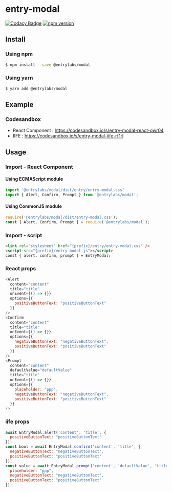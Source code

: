 # entry-modal
[![Codacy Badge](https://api.codacy.com/project/badge/Grade/783a03f8ddd54c6784bcaa3bd01c90d6)](https://www.codacy.com/gh/entrylabs/entry-modal?utm_source=github.com&amp;utm_medium=referral&amp;utm_content=entrylabs/entry-modal&amp;utm_campaign=Badge_Grade)
[![npm version](https://badge.fury.io/js/%40entrylabs%2Fmodal.svg)](https://badge.fury.io/js/%40entrylabs%2Fmodal)

## Install
### Using npm
```bash
$ npm install --save @entrylabs/modal
```
### Using yarn
```bash
$ yarn add @entrylabs/modal
```

## Example
### Codesandbox
- React Component : https://codesandbox.io/s/entry-modal-react-owr04
- IIFE : https://codesandbox.io/s/entry-modal-iife-rf1rl

## Usage
### Import - React Component
#### Using ECMAScript module
```javascript
import '@entrylabs/modal/dist/entry/entry-modal.css'
import { Alert, Confirm, Prompt } from '@entrylabs/modal';
```

#### Using CommonJS module
```javascript
require('@entrylabs/modal/dist/entry-modal.css');
const { Alert, Confirm, Prompt } = require('@entrylabs/modal');
```

### Import - script
```html
<link rel="stylesheet" href="{prefix}/entry/entry-modal.css" />
<script src="{prefix}/entry-modal.js"></script>
const { alert, confirm, prompt } = EntryModal;
```

### React props
``` javascript
<Alert
  content="content"
  title="title"
  onEvent={() => {}}
  options={{ 
    positiveButtonText: "positiveButtonText"
  }}
/>
<Confirm
  content="content"
  title="title"
  onEvent={() => {}}
  options={{ 
    negativeButtonText: "negativeButtonText",
    positiveButtonText: "positiveButtonText"
  }}
/>
<Prompt
  content="content"
  defaultValue="defaultValue"
  title="title"
  onEvent={() => {}}
  options={{ 
    placeholder: "ppp",
    negativeButtonText: "negativeButtonText",
    positiveButtonText: "positiveButtonText"
  }}
/>
```

### iife props
```javascript
await EntryModal.alert('content', 'title', {
  positiveButtonText: "positiveButtonText"
});
const bool = await EntryModal.confirm('content', 'title', {
  negativeButtonText: "negativeButtonText",
  positiveButtonText: "positiveButtonText"
});
const value = await EntryModal.prompt('content', 'defaultValue', 'title', {
  placeholder: "ppp",
  negativeButtonText: "negativeButtonText",
  positiveButtonText: "positiveButtonText"
});
```
